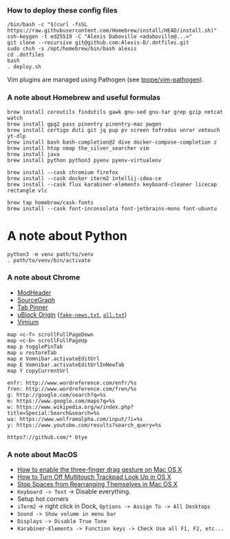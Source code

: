 ### How to deploy these config files

    /bin/bash -c "$(curl -fsSL https://raw.githubusercontent.com/Homebrew/install/HEAD/install.sh)"
    ssh-keygen -t ed25519 -C "Alexis Daboville <adaboville@...>"
    git clone --recursive git@github.com:Alexis-D/.dotfiles.git
    sudo chsh -s /opt/homebrew/bin/bash alexis
    cd .dotfiles
    bash
    . deploy.sh

Vim plugins are managed using Pathogen (see
[tpope/vim-pathogen](https://github.com/tpope/vim-pathogen)).

### A note about Homebrew and useful formulas

    brew install coreutils findutils gawk gnu-sed gnu-tar grep gzip netcat watch
    brew install gpg2 pass pinentry pinentry-mac pwgen
    brew install certigo duti git jq pup pv screen tofrodos unrar vmtouch yt-dlp
    brew install bash bash-completion@2 dive docker-compose-completion z
    brew install htop nmap the_silver_searcher vim
    brew install java
    brew install python python3 pyenv pyenv-virtualenv

    brew install --cask chromium firefox
    brew install --cask docker iterm2 intellij-idea-ce
    brew install --cask flux karabiner-elements keyboard-cleaner licecap rectangle vlc

    brew tap homebrew/cask-fonts
    brew install --cask font-inconsolata font-jetbrains-mono font-ubuntu

# A note about Python

    python3 -m venv path/to/venv
    . path/to/venv/bin/activate

### A note about Chrome

* [ModHeader](https://chrome.google.com/webstore/detail/modheader/idgpnmonknjnojddfkpgkljpfnnfcklj?hl=en)
* [SourceGraph](https://chrome.google.com/webstore/detail/sourcegraph/dgjhfomjieaadpoljlnidmbgkdffpack)
* [Tab Pinner](https://chrome.google.com/webstore/detail/tab-pinner-keyboard-short/mbcjcnomlakhkechnbhmfjhnnllpbmlh)
* [uBlock Origin](https://chrome.google.com/webstore/detail/ublock-origin/cjpalhdlnbpafiamejdnhcphjbkeiagm) ([`fake-news.txt`](https://raw.githubusercontent.com/ryanbr/fanboy-adblock/master/fake-news.txt), [`all.txt`](https://raw.githubusercontent.com/quenhus/uBlock-Origin-dev-filter/main/dist/google/all.txt))
* [Vimium](https://chrome.google.com/webstore/detail/vimium/dbepggeogbaibhgnhhndojpepiihcmeb)

```
map <c-f> scrollFullPageDown
map <c-b> scrollFullPageUp
map p togglePinTab
map u restoreTab
map e Vomnibar.activateEditUrl
map E Vomnibar.activateEditUrlInNewTab
map Y copyCurrentUrl
```

```
enfr: http://www.wordreference.com/enfr/%s
fren: http://www.wordreference.com/fren/%s
g: http://google.com/search?q=%s
m: https://www.google.com/maps?q=%s
w: https://www.wikipedia.org/w/index.php?title=Special:Search&search=%s
wa: https://www.wolframalpha.com/input/?i=%s
y: https://www.youtube.com/results?search_query=%s
```

```
https?://github.com/* btye
```

### A note about MacOS

* [How to enable the three-finger drag gesture on Mac OS X](http://www.idownloadblog.com/2015/06/25/three-finger-drag-gesture-os-x-el-capitan/)
* [How to Turn Off Multitouch Trackpad Look Up in OS X](https://www.tekrevue.com/tip/how-to-turn-off-multitouch-trackpad-look-up-in-os-x/)
* [Stop Spaces from Rearranging Themselves in Mac OS X](http://osxdaily.com/2011/11/12/stop-spaces-rearranging-mac-os-x/)
* `Keyboard -> Text` -> Disable everything.
* Setup hot corners
* `iTerm2` -> right click in Dock, `Options -> Assign To -> All Desktops`
* `Sound -> Show volume in menu bar`
* `Displays -> Disable True Tone`
* `Karabiner-Elements -> Function keys -> Check Use all F1, F2, etc...`
